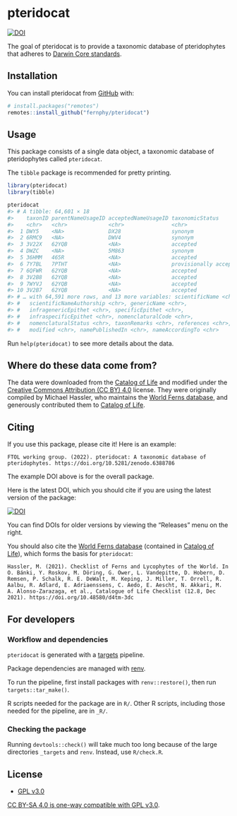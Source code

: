 
<!-- README.md is generated from README.Rmd. Please edit that file -->

# pteridocat

<!-- badges: start -->

[![DOI](https://zenodo.org/badge/474876749.svg)](https://zenodo.org/badge/latestdoi/474876749)
<!-- badges: end -->

The goal of pteridocat is to provide a taxonomic database of
pteridophytes that adheres to [Darwin Core
standards](https://dwc.tdwg.org/).

## Installation

You can install pteridocat from [GitHub](https://github.com/) with:

``` r
# install.packages("remotes")
remotes::install_github("fernphy/pteridocat")
```

## Usage

This package consists of a single data object, a taxonomic database of
pteridophytes called `pteridocat`.

The `tibble` package is recommended for pretty printing.

``` r
library(pteridocat)
library(tibble)

pteridocat
#> # A tibble: 64,601 × 18
#>    taxonID parentNameUsageID acceptedNameUsageID taxonomicStatus       taxonRank
#>    <chr>   <chr>             <chr>               <chr>                 <chr>    
#>  1 DWY5    <NA>              DX28                synonym               species  
#>  2 6RMC9   <NA>              DWV4                synonym               species  
#>  3 3V22X   62YQB             <NA>                accepted              species  
#>  4 DWZC    <NA>              5M863               synonym               species  
#>  5 36HMM   465R              <NA>                accepted              species  
#>  6 7Y7BL   7PTHT             <NA>                provisionally accept… species  
#>  7 6QFWR   62YQB             <NA>                accepted              species  
#>  8 3V2B8   62YQB             <NA>                accepted              species  
#>  9 7WYVJ   62YQB             <NA>                accepted              species  
#> 10 3V2B7   62YQB             <NA>                accepted              species  
#> # … with 64,591 more rows, and 13 more variables: scientificName <chr>,
#> #   scientificNameAuthorship <chr>, genericName <chr>,
#> #   infragenericEpithet <chr>, specificEpithet <chr>,
#> #   infraspecificEpithet <chr>, nomenclaturalCode <chr>,
#> #   nomenclaturalStatus <chr>, taxonRemarks <chr>, references <chr>,
#> #   modified <chr>, namePublishedIn <chr>, nameAccordingTo <chr>
```

Run `help(pteridocat)` to see more details about the data.

## Where do these data come from?

The data were downloaded from the [Catalog of
Life](https://www.catalogueoflife.org/) and modified under the [Creative
Commons Attribution (CC BY)
4.0](https://creativecommons.org/licenses/by/4.0/) license. They were
originally compiled by Michael Hassler, who maintains the [World Ferns
database](https://www.worldplants.de/world-ferns/ferns-and-lycophytes-list),
and generously contributed them to [Catalog of
Life](https://www.catalogueoflife.org/).

## Citing

If you use this package, please cite it! Here is an example:

    FTOL working group. (2022). pteridocat: A taxonomic database of pteridophytes. https://doi.org/10.5281/zenodo.6388786

The example DOI above is for the overall package.

Here is the latest DOI, which you should cite if you are using the
latest version of the package:

[![DOI](https://zenodo.org/badge/474876749.svg)](https://zenodo.org/badge/latestdoi/474876749)

You can find DOIs for older versions by viewing the “Releases” menu on
the right.

You should also cite the [World Ferns
database](https://www.worldplants.de/world-ferns/ferns-and-lycophytes-list)
(contained in [Catalog of Life](https://www.catalogueoflife.org/)),
which forms the basis for `pteridocat`:

    Hassler, M. (2021). Checklist of Ferns and Lycophytes of the World. In O. Bánki, Y. Roskov, M. Döring, G. Ower, L. Vandepitte, D. Hobern, D. Remsen, P. Schalk, R. E. DeWalt, M. Keping, J. Miller, T. Orrell, R. Aalbu, R. Adlard, E. Adriaenssens, C. Aedo, E. Aescht, N. Akkari, M. A. Alonso-Zarazaga, et al., Catalogue of Life Checklist (12.8, Dec 2021). https://doi.org/10.48580/d4tm-3dc

## For developers

### Workflow and dependencies

`pteridocat` is generated with a
[targets](https://github.com/ropensci/targets) pipeline.

Package dependencies are managed with
[renv](https://rstudio.github.io/renv/).

To run the pipeline, first install packages with `renv::restore()`, then
run `targets::tar_make()`.

R scripts needed for the package are in `R/`. Other R scripts, including
those needed for the pipeline, are in `_R/`.

### Checking the package

Running `devtools::check()` will take much too long because of the large
directories `_targets` and `renv`. Instead, use `R/check.R`.

## License

-   [GPL v3.0](LICENSE.md)

[CC BY-SA 4.0 is one-way compatible with GPL
v3.0](https://creativecommons.org/share-your-work/licensing-considerations/compatible-licenses/).
